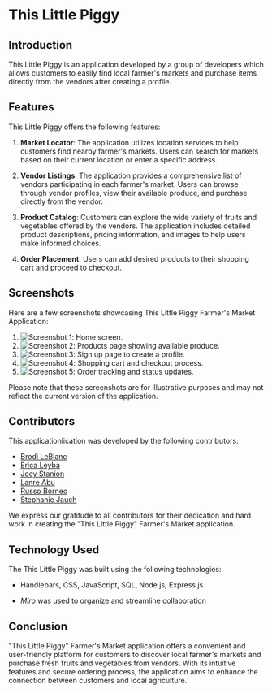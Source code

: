 # This Little Piggy

## Introduction

This Little Piggy is an application developed by a group of developers which allows customers to easily find local farmer's markets and purchase items directly from the vendors after creating a profile.

## Features

This Little Piggy offers the following features:

1. **Market Locator**: The application utilizes location services to help customers find nearby farmer's markets. Users can search for markets based on their current location or enter a specific address.

2. **Vendor Listings**: The application provides a comprehensive list of vendors participating in each farmer's market. Users can browse through vendor profiles, view their available produce, and purchase directly from the vendor.

3. **Product Catalog**: Customers can explore the wide variety of fruits and vegetables offered by the vendors. The application includes detailed product descriptions, pricing information, and images to help users make informed choices.

4. **Order Placement**: Users can add desired products to their shopping cart and proceed to checkout. 


## Screenshots

Here are a few screenshots showcasing This Little Piggy Farmer's Market Application:

1. ![Screenshot 1](screenshot1.png): Home screen.
2. ![Screenshot 2](screenshot2.png): Products page showing available produce.
3. ![Screenshot 3](screenshot3.png): Sign up page to create a profile.
4. ![Screenshot 4](screenshot4.png): Shopping cart and checkout process.
5. ![Screenshot 5](screenshot5.png): Order tracking and status updates.

Please note that these screenshots are for illustrative purposes and may not reflect the current version of the application.

## Contributors

This applicationlication was developed by the following contributors:

- [Brodi LeBlanc](https://github.com/brodi-xx)  
- [Erica Leyba](https://github.com/LeybaAir)  
- [Joey Stanion](https://github.com/Jstanion)  
- [Lanre Abu](https://github.com/lanreabu77)   
- [Russo Borneo](https://github.com/RussoB22)  
- [Stephanie Jauch](https://github.com/SKJauch)  

We express our gratitude to all contributors for their dedication and hard work in creating the "This Little Piggy" Farmer's Market application.

## Technology Used

The This Little Piggy was built using the following technologies:

- Handlebars, CSS, JavaScript, SQL, Node.js, Express.js  
* *Miro* was used to organize and streamline collaboration

## Conclusion

"This Little Piggy" Farmer's Market application offers a convenient and user-friendly platform for customers to discover local farmer's markets and purchase fresh fruits and vegetables from vendors. With its intuitive features and secure ordering process, the application aims to enhance the connection between customers and local agriculture.
